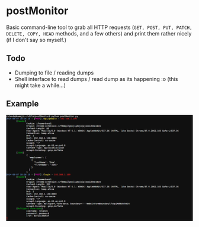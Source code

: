 postMonitor
===========

Basic command-line tool to grab all HTTP requests (`GET, POST, PUT, PATCH, DELETE, COPY, HEAD` methods, and a few others) and print them rather nicely (if I don't say so myself.)

Todo
----
* Dumping to file / reading dumps
* Shell interface to read dumps / read dump as its happening :o (this might take a while...)

Example
-------
![Screenshot of postMonitor running...](screenshot.png)
